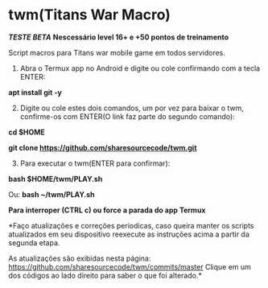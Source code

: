 # twm(Titans War Macro)
***TESTE BETA***
**Nescessário level 16+ e +50 pontos de treinamento**

Script macros para Titans war mobile game em todos servidores.

1. Abra o Termux app no Android e digite ou cole confirmando com a tecla ENTER:

**apt install git -y**


2. Digite ou cole estes dois comandos, um por vez para baixar o twm, confirme-os com ENTER(O link faz parte do segundo comando):

**cd $HOME**

**git clone https://github.com/sharesourcecode/twm.git**


3. Para executar o twm(ENTER para confirmar):

**bash $HOME/twm/PLAY.sh**

Ou:
**bash ~/twm/PLAY.sh**


**Para interroper (CTRL c) ou force a parada do app Termux**

*Faço atualizações e correções periodicas, caso queira manter os scripts atualizados em seu dispositivo reexecute as instruções acima a partir da segunda etapa.

As atualizações são exibidas nesta página: https://github.com/sharesourcecode/twm/commits/master
Clique em um dos códigos ao lado direito para saber o que foi alterado.* 
